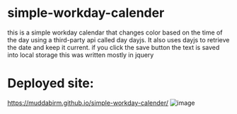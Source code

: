 # simple-workday-calender
this is a simple workday calendar that changes color based on the time of the day using a third-party api called day dayjs. It also uses dayjs to retrieve the date and keep it current.
if you click the save button the text is saved into local storage
this was written mostly in jquery
# Deployed site:
https://muddabirm.github.io/simple-workday-calender/
![image](https://github.com/muddabirm/simple-workday-calender/assets/33209109/1e7cdd01-467a-4d58-aab9-3001be5aa386)
